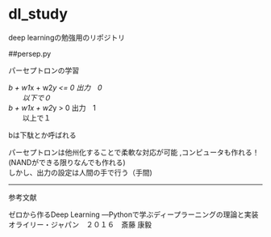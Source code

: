 # dl_study
deep learningの勉強用のリポジトリ

##persep.py

 パーセプトロンの学習

*b + w1*x + w2*y <= 0   出力　0  
　　以下で０  
*b + w1*x + w2*y >  0   出力　1  
　　以上で１

bは下駄とか呼ばれる

パーセプトロンは他州化することで柔軟な対応が可能
,コンピュータも作れる！(NANDができる限りなんでも作れる)  
しかし、出力の設定は人間の手で行う（手間)


***
参考文献

ゼロから作るDeep Learning ―Pythonで学ぶディープラーニングの理論と実装
オライリー・ジャパン　２０１６　斎藤 康毅 

